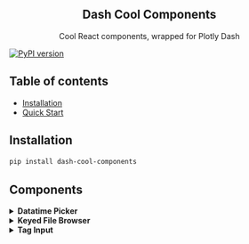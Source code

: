 
<h2 align="center">Dash Cool Components</h2>

<p align="center">
  Cool React components, wrapped for Plotly Dash
</p>

[![PyPI version](https://badge.fury.io/py/dash-cool-components.svg)](https://badge.fury.io/py/dash-cool-components)

## Table of contents

- [Installation](#installation)
- [Quick Start](#quickstart)

## Installation

```sh
pip install dash-cool-components
```

## Components

<details>
  <summary>
    <strong>Datatime Picker</strong>
  </summary>

  A date-time-timezone picker
  [Source Timezone React component](https://www.npmjs.com/package/react-bootstrap-timezone-picker).
  
  ### Component Properties:  
    
  **The ID used to identify this component in Dash callbacks.**
  * id: string  
  
  **Datetime value**  
  * datetime: string  
  
  **Timezone value** 
  * timezone: string  
  
  **Value object with datetime and timezone selected values**  
  * value: object  
  
  **Boolean to render or not timezone picker**  
  * renderTimezone: boolean  

  **Style object property for datetime picker**  
  * style: object  

  ```
  import dash
  import dash_html_components as html
  import dash_cool_components

  app = dash.Dash(__name__)

  app.layout = html.Div([
      dash_cool_components.DateTimePicker(
          id='input',
          renderTimezone=True
      ),
      html.Div(id='output')
  ])
  
  @app.callback(Output('output', 'children'), [Input('input', 'value')])
  def display_output(value):
      if value is not None:
          output_div = html.Div([
              html.H4('Datetime: {}'.format(value['datetime'])),
              html.H4('Timezone: {}'.format(value['timezone']))
          ])
          return output_div

  if __name__ == '__main__':
      app.run_server(debug=True)

  ```

  ![](images/gif_datetimetimezonepicker.gif)
</details>


<details>
  <summary>
    <strong>Keyed File Browser</strong>
  </summary>

  File and directory browser given a flat keyed list of objects.
  [Source React component](https://github.com/uptick/react-keyed-file-browser).
  
  ### Component Properties
    
  **The ID used to identify this component in Dash callbacks.**  
  * id: string

  **A selectedPath that will be printed when this component is rendered**  
  * selectedPath: string

  **Array with objects containing files paths and infos**  
  * value: array

  ```
  import dash
  import dash_html_components as html
  import dash_bootstrap_components as dbc
  import dash_cool_components


  external_stylesheets = [dbc.themes.BOOTSTRAP]
  app = dash.Dash(__name__, external_stylesheets=external_stylesheets)

  dir_dict = [
      {'key': 'dir1/my_image.jpeg', 'size': 2782874},
      {'key': 'dir2/other_image.tif', 'size': 499240007}
  ]

  my_component = dash_cool_components.KeyedFileBrowser(
      id='file_explorer',
      value=dir_dict,
  )
  app.layout = html.Div(my_component, style={'width': '500px'})

  if __name__ == '__main__':
      app.run_server(debug=True)

  ```

  ![](images/gif_keyedfilebrowser.gif)
</details>

<details>
  <summary>
    <strong>Tag Input</strong>
  </summary>

  A tag input component.
  [Source React component](https://github.com/leekevinyg/react-tag-input).
  
  ### Components Properties
    
  **The ID used to identify this component in Dash callbacks.**  
  * id: string

  **Wrapper style css**  
  * wrapperStyle: object  
  
  **Tag style css**  
  * tagStyle: object

  **Input style css**  
  * inputStyle: object

  **Delete button style**  
  * tagDeleteStyle: object

  **Placeholder**  
  * placeholder: string

  **Tags Values**
  * value: array


  ```
  import dash
  import dash_html_components as html
  import dash_cool_components

  app = dash.Dash(__name__)

  my_component = dash_cool_components.Keywords(id='tag_input')
  app.layout = html.Div(my_component)

  if __name__ == '__main__':
      app.run_server(debug=True)

  ```

  ![](images/gif_taginput.gif)
</details>
